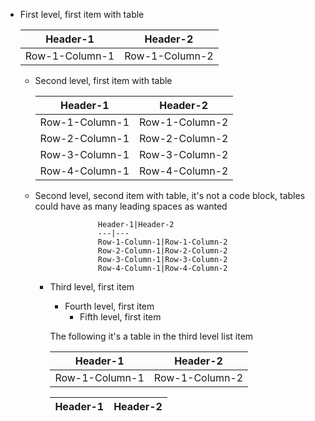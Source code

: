 * First level, first item with table

  Header-1|Header-2
  ---|---
  Row-1-Column-1|Row-1-Column-2

  * Second level, first item with table

      Header-1|Header-2
      ---|---
      Row-1-Column-1|Row-1-Column-2
      Row-2-Column-1|Row-2-Column-2
      Row-3-Column-1|Row-3-Column-2
      Row-4-Column-1|Row-4-Column-2

  * Second level, second item with table, it's not a code block, tables could have as many leading spaces as wanted

                      Header-1|Header-2
                      ---|---
                      Row-1-Column-1|Row-1-Column-2
                      Row-2-Column-1|Row-2-Column-2
                      Row-3-Column-1|Row-3-Column-2
                      Row-4-Column-1|Row-4-Column-2

    * Third level, first item
      * Fourth level, first item
        * Fifth level, first item

      The following it's a table in the third level list item

      Header-1|Header-2
      ---|---
      Row-1-Column-1|Row-1-Column-2

      Header-1|Header-2
      ---|---

